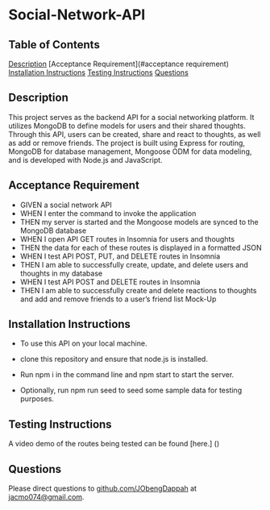 # Social-Network-API

## Table of Contents

  [Description](#description)
  [Acceptance Requirement](#acceptance requirement)
  [Installation Instructions](#installation-instructions)
  [Testing Instructions](#testing-instructions)
  [Questions](#questions)

## Description

  This project serves as the backend API for a social networking platform. It utilizes MongoDB to define models for users and their shared thoughts. Through this API, users can be created, share and react to thoughts, as well as add or remove friends. The project is built using Express for routing, MongoDB for database management, Mongoose ODM for data modeling, and is developed with Node.js and JavaScript.

## Acceptance Requirement

* GIVEN a social network API
* WHEN I enter the command to invoke the application
* THEN my server is started and the Mongoose models are synced to the MongoDB database
* WHEN I open API GET routes in Insomnia for users and thoughts
* THEN the data for each of these routes is displayed in a formatted JSON
* WHEN I test API POST, PUT, and DELETE routes in Insomnia
* THEN I am able to successfully create, update, and delete users and thoughts in my database
* WHEN I test API POST and DELETE routes in Insomnia
* THEN I am able to successfully create and delete reactions to thoughts and add and remove friends to a user’s friend list
Mock-Up

## Installation Instructions

* To use this API on your local machine.
  
* clone this repository and ensure that node.js is installed.

* Run npm i in the command line and npm start to start the server.

* Optionally, run npm run seed to seed some sample data for testing purposes.
  
## Testing Instructions

  A video demo of the routes being tested can be found [here.] ()

## Questions

  Please direct questions to [github.com/JObengDappah](github.com/jObengDappah) at [jacmo074@gmail.com](jacmo074@gmail.com).
